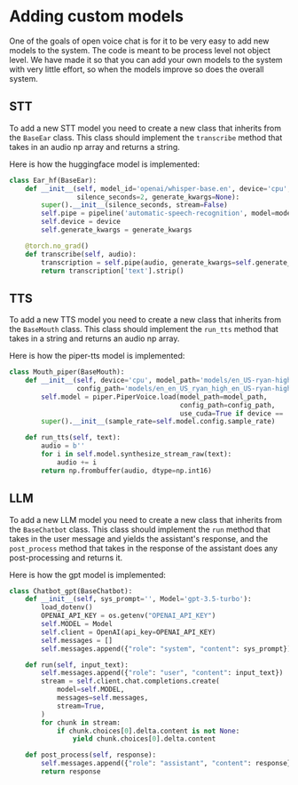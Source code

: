 # Adding custom models

One of the goals of open voice chat is for it to be very easy to add new models
to the system. The code is meant to be process level not object level. We have made it so
that you can add your own models to the system with very little effort, so when the models 
improve so does the overall system.

## STT

To add a new STT model you need to create a new class that inherits from the `BaseEar` class.
This class should implement the `transcribe` method that takes in an audio np array and returns
a string.

Here is how the huggingface model is implemented:

```python
class Ear_hf(BaseEar):
    def __init__(self, model_id='openai/whisper-base.en', device='cpu',
                 silence_seconds=2, generate_kwargs=None):
        super().__init__(silence_seconds, stream=False)
        self.pipe = pipeline('automatic-speech-recognition', model=model_id, device=device)
        self.device = device
        self.generate_kwargs = generate_kwargs

    @torch.no_grad()
    def transcribe(self, audio):
        transcription = self.pipe(audio, generate_kwargs=self.generate_kwargs)
        return transcription['text'].strip()
```

## TTS

To add a new TTS model you need to create a new class that inherits from the `BaseMouth` class.
This class should implement the `run_tts` method that takes in a string and returns an audio np array.

Here is how the piper-tts model is implemented:
```python
class Mouth_piper(BaseMouth):
    def __init__(self, device='cpu', model_path='models/en_US-ryan-high.onnx',
                 config_path='models/en_en_US_ryan_high_en_US-ryan-high.onnx.json'):
        self.model = piper.PiperVoice.load(model_path=model_path,
                                           config_path=config_path,
                                           use_cuda=True if device == 'cuda' else False)
        super().__init__(sample_rate=self.model.config.sample_rate)

    def run_tts(self, text):
        audio = b''
        for i in self.model.synthesize_stream_raw(text):
            audio += i
        return np.frombuffer(audio, dtype=np.int16)
```

## LLM

To add a new LLM model you need to create a new class that inherits from the `BaseChatbot` class.
This class should implement the `run` method that takes in the user message and yields the assistant's response, and
the `post_process` method that takes in the response of the assistant does any post-processing and returns it.

Here is how the gpt model is implemented:
```python
class Chatbot_gpt(BaseChatbot):
    def __init__(self, sys_prompt='', Model='gpt-3.5-turbo'):
        load_dotenv()
        OPENAI_API_KEY = os.getenv("OPENAI_API_KEY")
        self.MODEL = Model
        self.client = OpenAI(api_key=OPENAI_API_KEY)
        self.messages = []
        self.messages.append({"role": "system", "content": sys_prompt})

    def run(self, input_text):
        self.messages.append({"role": "user", "content": input_text})
        stream = self.client.chat.completions.create(
            model=self.MODEL,
            messages=self.messages,
            stream=True,
        )
        for chunk in stream:
            if chunk.choices[0].delta.content is not None:
                yield chunk.choices[0].delta.content

    def post_process(self, response):
        self.messages.append({"role": "assistant", "content": response})
        return response
```